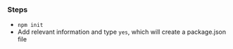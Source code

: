 ### Steps

- `npm init`
- Add relevant information and type `yes`, which will create a package.json file
